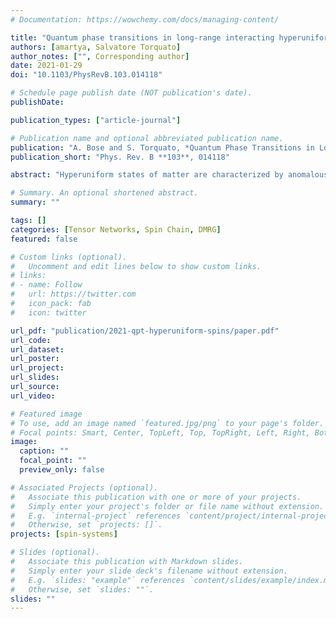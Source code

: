 ```yaml
---
# Documentation: https://wowchemy.com/docs/managing-content/

title: "Quantum phase transitions in long-range interacting hyperuniform spin chains in a transverse field"
authors: [amartya, Salvatore Torquato]
author_notes: ["", Corresponding author]
date: 2021-01-29
doi: "10.1103/PhysRevB.103.014118"

# Schedule page publish date (NOT publication's date).
publishDate: 

publication_types: ["article-journal"]

# Publication name and optional abbreviated publication name.
publication: "A. Bose and S. Torquato, *Quantum Phase Transitions in Long-Range Interacting Hyperuniform Spin Chains in a Transverse Field*, Phys. Rev. B **103**, 014118 (2021)."
publication_short: "Phys. Rev. B **103**, 014118"

abstract: "Hyperuniform states of matter are characterized by anomalous suppression of long-wavelength density fluctuations. While most of the interesting cases of disordered hyperuniformity are provided by complex many-body systems such as liquids or amorphous solids, classical spin chains with certain long-range interactions have been shown to demonstrate the same phenomenon. Such spin-chain systems are ideal models for exploring the effects of quantum mechanics on hyperuniformity. It is well-known that the transverse field Ising model shows a quantum phase transition (QPT) at zero temperature. Under the quantum effects of a transverse magnetic field, classical hyperuniform spin chains are expected to lose their hyperuniformity. High-precision simulations of these cases are complicated because of the presence of highly nontrivial long-range interactions. We perform an extensive analysis of these systems using density matrix renormalization group simulations to study the possibilities of phase transitions and the mechanism by which they lose hyperuniformity. Even for a spin chain of length 30, we see discontinuous changes in properties like the “τ order metric” of the ground state, the measure of hyperuniformity, and the second cumulant of the total magnetization along the x-direction, all suggestive of first-order QPTs. An interesting feature of the phase transitions in these disordered hyperuniform spin chains is that, depending on the parameter values, the presence of a transverse magnetic field may lead remarkably to an increase in the order of the ground state as measured by the “τ order metric,” even if hyperuniformity is lost. Therefore, it would be possible to design materials to target specific novel quantum behaviors in the presence of a transverse magnetic field. Our numerical investigations suggest that these spin chains can show no more than two QPTs. We further analyze the long-range interacting spin chains via the Jordan-Wigner mapping onto a system of spinless fermions, showing that under the pairwise-interaction approximation and a mean-field treatment, there can be at most two quantum phase transitions. Based on these numerical and theoretical explorations, we conjecture that for spin chains with long-range pair interactions that have convergent cosine transforms, there can be a maximum of two quantum phase transitions at zero temperature."

# Summary. An optional shortened abstract.
summary: ""

tags: []
categories: [Tensor Networks, Spin Chain, DMRG]
featured: false

# Custom links (optional).
#   Uncomment and edit lines below to show custom links.
# links:
# - name: Follow
#   url: https://twitter.com
#   icon_pack: fab
#   icon: twitter

url_pdf: "publication/2021-qpt-hyperuniform-spins/paper.pdf"
url_code:
url_dataset:
url_poster:
url_project:
url_slides:
url_source:
url_video:

# Featured image
# To use, add an image named `featured.jpg/png` to your page's folder. 
# Focal points: Smart, Center, TopLeft, Top, TopRight, Left, Right, BottomLeft, Bottom, BottomRight.
image:
  caption: ""
  focal_point: ""
  preview_only: false

# Associated Projects (optional).
#   Associate this publication with one or more of your projects.
#   Simply enter your project's folder or file name without extension.
#   E.g. `internal-project` references `content/project/internal-project/index.md`.
#   Otherwise, set `projects: []`.
projects: [spin-systems]

# Slides (optional).
#   Associate this publication with Markdown slides.
#   Simply enter your slide deck's filename without extension.
#   E.g. `slides: "example"` references `content/slides/example/index.md`.
#   Otherwise, set `slides: ""`.
slides: ""
---
```

